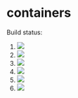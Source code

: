 # containers

Build status:

1. [![](https://github.com/kingeddy11/HW8CSCI046/workflows/tests-fibonacci/badge.svg)](https://github.com/kingeddy11/HW8CSCI046/actions?query=workflow%3Atests-fibonacci)
1. [![](https://github.com/kingeddy11/HW8CSCI046/workflows/tests-range/badge.svg)](https://github.com/kingeddy11/HW8CSCI046/actions?query=workflow%3Atests-range)
1. [![](https://github.com/kingeddy11/HW8CSCI046/workflows/tests-BinaryTree/badge.svg)](https://github.com/kingeddy11/HW8CSCI046/actions?query=workflow%3Atests-BinaryTree)
1. [![](https://github.com/kingeddy11/HW8CSCI046/workflows/tests-BST/badge.svg)](https://github.com/kingeddy11/HW8CSCI046/actions?query=workflow%3Atests-BST)
1. [![](https://github.com/kingeddy11/HW8CSCI046/workflows/tests-AVLTree/badge.svg)](https://github.com/kingeddy11/HW8CSCI046/actions?query=workflow%3Atests-AVLTree)
1. [![](https://github.com/kingeddy11/HW8CSCI046/workflows/tests-Heap/badge.svg)](https://github.com/kingeddy11/HW8CSCI046/actions?query=workflow%3Atests-Heap)
